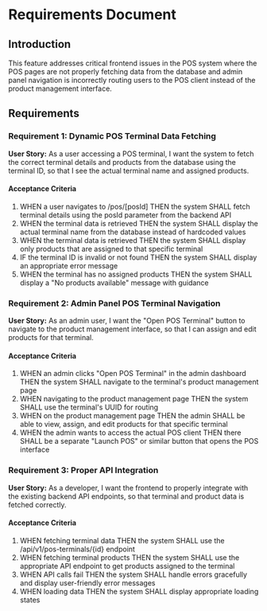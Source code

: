 # Requirements Document

## Introduction

This feature addresses critical frontend issues in the POS system where the POS pages are not properly fetching data from the database and admin panel navigation is incorrectly routing users to the POS client instead of the product management interface.

## Requirements

### Requirement 1: Dynamic POS Terminal Data Fetching

**User Story:** As a user accessing a POS terminal, I want the system to fetch the correct terminal details and products from the database using the terminal ID, so that I see the actual terminal name and assigned products.

#### Acceptance Criteria

1. WHEN a user navigates to /pos/[posId] THEN the system SHALL fetch terminal details using the posId parameter from the backend API
2. WHEN the terminal data is retrieved THEN the system SHALL display the actual terminal name from the database instead of hardcoded values
3. WHEN the terminal data is retrieved THEN the system SHALL display only products that are assigned to that specific terminal
4. IF the terminal ID is invalid or not found THEN the system SHALL display an appropriate error message
5. WHEN the terminal has no assigned products THEN the system SHALL display a "No products available" message with guidance

### Requirement 2: Admin Panel POS Terminal Navigation

**User Story:** As an admin user, I want the "Open POS Terminal" button to navigate to the product management interface, so that I can assign and edit products for that terminal.

#### Acceptance Criteria

1. WHEN an admin clicks "Open POS Terminal" in the admin dashboard THEN the system SHALL navigate to the terminal's product management page
2. WHEN navigating to the product management page THEN the system SHALL use the terminal's UUID for routing
3. WHEN on the product management page THEN the admin SHALL be able to view, assign, and edit products for that specific terminal
4. WHEN the admin wants to access the actual POS client THEN there SHALL be a separate "Launch POS" or similar button that opens the POS interface

### Requirement 3: Proper API Integration

**User Story:** As a developer, I want the frontend to properly integrate with the existing backend API endpoints, so that terminal and product data is fetched correctly.

#### Acceptance Criteria

1. WHEN fetching terminal data THEN the system SHALL use the /api/v1/pos-terminals/{id} endpoint
2. WHEN fetching terminal products THEN the system SHALL use the appropriate API endpoint to get products assigned to the terminal
3. WHEN API calls fail THEN the system SHALL handle errors gracefully and display user-friendly error messages
4. WHEN loading data THEN the system SHALL display appropriate loading states